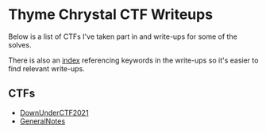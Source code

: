 # Thyme Chrystal CTF Writeups
Below is a list of CTFs I've taken part in and write-ups for some of the solves.

There is also an [index](./index.md) referencing keywords in the write-ups so it's easier to find relevant write-ups.

## CTFs
* [DownUnderCTF2021](./DownUnderCTF2021)
* [GeneralNotes](./GeneralNotes)
